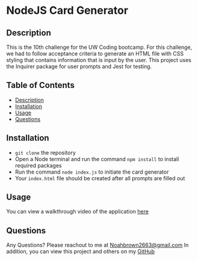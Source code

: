   # NodeJS Card Generator
  
  
  ## Description
  This is the 10th challenge for the UW Coding bootcamp. For this challenge, we had to follow acceptance criteria to generate an HTML file with CSS styling that contains information that is input by the user. This project uses the Inquirer package for user prompts and Jest for testing.
  
  ## Table of Contents
  * [Description](#description)
  * [Installation](#installation)
  * [Usage](#usage)
  * [Questions](#questions)
  
  ## Installation
  * ``git clone`` the repository
  * Open a Node terminal and run the command ``npm install`` to install required packages
  * Run the command ``node index.js`` to initiate the card generator
  * Your ``index.html`` file should be created after all prompts are filled out
  
  ## Usage
  You can view a walkthrough video of the application [here](#)
  
  ## Questions
  Any Questions? Please reachout to me at Noahbrown2663@gmail.com
  In addition, you can view this project and others on my [GitHub](https://github.com/Noahbrown26)
